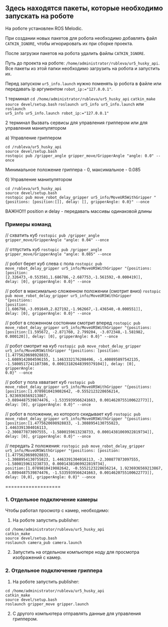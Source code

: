 ## Здесь находятся пакеты, которые необходимо запускать на роботе

На роботе установлен ROS Melodic.

При создании новых пакетов для робота необходимо добавлять файл <code>CATKIN_IGNORE</code>, чтобы игнорировать их при сборке проекта.

После загрузки пакетов на робота удалить файлы <code>CATKIN_IGNORE</code>.

Путь до проекта на роботе: <code>/home/administrator/rubleva/ur5_husky_api</code>. Все пакеты из этой папки необходимо загрузить на робота и запустить их.

Перед запуском <code>ur5_info.launch</code> нужно поменять ip робота в файле или передавать ip аргументом <code>robot_ip:="127.0.0.1"</code>.

1 терминал
<code>cd /home/administrator/rubleva/ur5_husky_api</code>
<code>catkin_make</code>
<code>source devel/setup.bash</code>
<code>roslaunch ur5_info ur5_info.launch</code> или <code>roslaunch ur5_info ur5_info.launch robot_ip:="127.0.0.1"</code>

2 терминал 
Вызвать сервисы для управления гриппером или для управления манипулятором

а) Управление гриппером
<pre><code>cd /rubleva/ur5_husky_api
source devel/setup.bash
rostopic pub /gripper_angle gripper_move/GripperAngle "angle: 0.0" --once</code></pre>

Минимальное положение гриппера - 0, максимальное - 0.085

б) Управление манипулятором
<pre><code>cd /rubleva/ur5_husky_api
source devel/setup.bash
rostopic pub move_robot_delay_gripper ur5_info/MoveUR5WithGripper "{positions: [position:[]], delay: [], gripperAngle: 0.0}" --once</code></pre>

ВАЖНО!!!
position и delay - передавать массивы одинаковой длины

### Примеры команд

// схватить куб
<code>rostopic pub /gripper_angle gripper_move/GripperAngle "angle: 0.04" --once</code>

// отпустить куб
<code>rostopic pub /gripper_angle gripper_move/GripperAngle "angle: 0.085" --once</code>

// робот берет куб слева с пола
<code>rostopic pub move_robot_delay_gripper ur5_info/MoveUR5WithGripper "{positions: [position:[2.326473,-0.553581,1.686786,-2.687753,-1.561592,-0.000419]], delay: [0], gripperAngle: 0.0}" --once</code>

// робот в максимально сложенном положении (смотрит вниз)
<code>rostopic pub move_robot_delay_gripper ur5_info/MoveUR5WithGripper "{positions: [position:[1.606798,-3.091649,2.827192,-1.962667,-1.436540,-0.000551]], delay: [0], gripperAngle: 0.0}" --once</code>

// робот в сложенном состоянии смотрит вперед
<code>rostopic pub move_robot_delay_gripper ur5_info/MoveUR5WithGripper "{positions: [position:[1.595672, -2.871760, 2.799204, -3.072348,-1.581982, 0.000120]], delay: [0], gripperAngle: 0.0}" --once</code>

// робот смотрит на куб
<code>rostopic pub move_robot_delay_gripper ur5_info/MoveUR5WithGripper "{positions: [position:[1.4775620698928833, -1.6089142004596155, 1.1463332176208496, -1.400895897542135, -1.5800517241107386, 0.00013182648399379104]], delay: [0], gripperAngle: 0.0}" --once</code>

// робот у пола хвватает куб 
<code>rostopic pub move_robot_delay_gripper ur5_info/MoveUR5WithGripper "{positions: [position:[1.0789810419082642, -0.5552123228656214, 1.9236936569213867, -3.0894487539874476, -1.5335939566241663, 0.0014620755100622773]], delay: [0], gripperAngle: 0.0}" --once</code>

// робот в положении, из которого скидывает куб
<code>rostopic pub move_robot_delay_gripper ur5_info/MoveUR5WithGripper "{positions: [position:[1.4775620698928833, -1.3088954130755823, 1.4463391304016113, -2.300877873097555, -1.5800159613238733, 0.00014381069922819734]], delay: [0], gripperAngle: 0.0}" --once</code>

// передать 2 положения:
<code>rostopic pub move_robot_delay_gripper ur5_info/MoveUR5WithGripper "{positions: [position:[1.4775620698928833, -1.3088954130755823, 1.4463391304016113, -2.300877873097555, -1.5800159613238733, 0.00014381069922819734], position:[1.0789810419082642, -0.5552123228656214, 1.9236936569213867, -3.0894487539874476, -1.5335939566241663, 0.0014620755100622773]], delay: [0,0], gripperAngle: 0.0}" --once</code>


===================

### 1. Отдельное подключение камеры

Чтобы работал просмотр с камер, необходимо:

1) На роботе запустить publisher:
<pre><code>cd /home/administrator/rubleva/ur5_husky_api
catkin_make
source devel/setup.bash
roslaunch camera_pub camera.launch</code></pre>

2) Запустить на отдельном компьютере ноду для просмотра изображений с камер. 


### 2. Отдельное подключение гриппера

1) На роботе запустить publisher:
<pre><code>cd /home/administrator/rubleva/ur5_husky_api
catkin_make
source devel/setup.bash
roslaunch gripper_move gripper.launch</code></pre>

2) С другого компьютера отправлять данные для управления гриппером.
